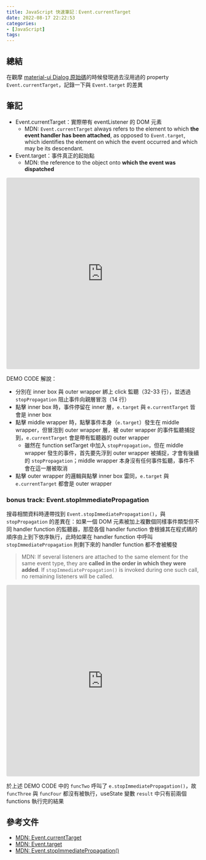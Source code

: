 ```yaml
---
title: JavaScript 快速筆記：Event.currentTarget
date: 2022-08-17 22:22:53
categories:
- [JavaScript]
tags:
---
```


## 總結

在觀摩 [material-ui Dialog 原始碼](https://github.com/mui/material-ui/blob/master/packages/mui-material/src/Dialog/Dialog.js)的時候發現過去沒用過的 property `Event.currentTarget`，記錄一下與 `Event.target` 的差異


## 筆記

- Event.currentTarget：實際帶有 eventListener 的 DOM 元素
  - MDN: `Event.currentTarget` always refers to the element to which **the event handler has been attached**, as opposed to `Event.target`, which identifies the element on which the event occurred and which may be its descendant.
- Event.target：事件真正的起始點
  - MDN: the reference to the object onto **which the event was dispatched**

<iframe src="https://codesandbox.io/embed/nice-shadow-ftlbqb?fontsize=14&hidenavigation=1&theme=dark"
     style="width:100%; height:500px; border:0; border-radius: 4px; overflow:hidden;"
     title="nice-shadow-ftlbqb"
     allow="accelerometer; ambient-light-sensor; camera; encrypted-media; geolocation; gyroscope; hid; microphone; midi; payment; usb; vr; xr-spatial-tracking"
     sandbox="allow-forms allow-modals allow-popups allow-presentation allow-same-origin allow-scripts"
   ></iframe>

DEMO CODE 解說：
- 分別在 inner box 與 outer wrapper 綁上 click 監聽（32-33 行），並透過 `stopPropagation` 阻止事件向親層冒泡（14 行）
- 點擊 inner box 時，事件停留在 inner 層，`e.target` 與 `e.currentTarget` 皆會是 inner box
- 點擊 middle wrapper 時，點擊事件本身（`e.target`）發生在 middle wrapper，但冒泡到 outer wrapper 層，被 outer wrapper 的事件監聽捕捉到，`e.currentTarget` 會是帶有監聽器的 outer wrapper
  - 雖然在 function setTarget 中加入 `stopPropagation`，但在 middle wrapper 發生的事件，首先要先浮到 outer wrapper 被捕捉，才會有後續的 `stopPropagation`；middle wrapper 本身沒有任何事件監聽，事件不會在這一層被取消
- 點擊 outer wrapper 的邏輯與點擊 inner box 雷同，`e.target` 與 `e.currentTarget` 都會是 outer wrapper

### bonus track: Event.stopImmediatePropagation

搜尋相關資料時連帶找到 `Event.stopImmediatePropagation()`，與 `stopPropagation` 的差異在：如果一個 DOM 元素被加上複數個同樣事件類型但不同 handler function 的監聽器，那麼各個 handler function 會根據其在程式碼的順序由上到下依序執行，此時如果在 handler function 中呼叫 `stopImmediatePropagation` 則剩下來的 handler function 都不會被觸發

> MDN: If several listeners are attached to the same element for the same event type, they are **called in the order in which they were added**. If `stopImmediatePropagation()` is invoked during one such call, no remaining listeners will be called.

<iframe src="https://codesandbox.io/embed/jolly-bhabha-5zfi6b?fontsize=14&hidenavigation=1&theme=dark"
    style="width:100%; height:500px; border:0; border-radius: 4px; overflow:hidden;"
    title="jolly-bhabha-5zfi6b"
    allow="accelerometer; ambient-light-sensor; camera; encrypted-media; geolocation; gyroscope; hid; microphone; midi; payment; usb; vr; xr-spatial-tracking"
    sandbox="allow-forms allow-modals allow-popups allow-presentation allow-same-origin allow-scripts"
  ></iframe>

於上述 DEMO CODE 中的 `funcTwo` 呼叫了 `e.stopImmediatePropagation()`，故 `funcThree` 與 `funcFour` 都沒有被執行，useState 變數 `result` 中只有前兩個 functions 執行完的結果

## 參考文件

- [MDN: Event.currentTarget](https://developer.mozilla.org/en-US/docs/Web/API/Event/currentTarget)
- [MDN: Event.target](https://developer.mozilla.org/en-US/docs/Web/API/Event/target)
- [MDN: Event.stopImmediatePropagation()](https://developer.mozilla.org/en-US/docs/Web/API/Event/stopImmediatePropagation)